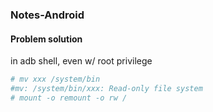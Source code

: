 ### Notes-Android  

#### Problem solution
in adb shell, even w/ root privilege  
```bash
# mv xxx /system/bin
#mv: /system/bin/xxx: Read-only file system
# mount -o remount -o rw /
```
